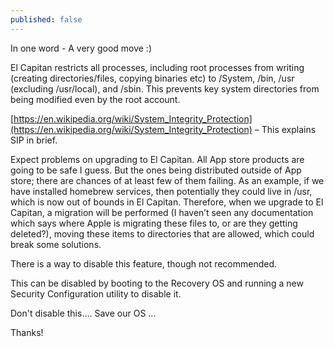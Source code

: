 ```yaml
---
published: false
---
```



In one word - A very good move :)

El Capitan restricts all processes, including root processes from writing (creating directories/files, copying binaries etc) to /System, /bin, /usr (excluding /usr/local), and /sbin. This prevents key system directories from being modified even by the root account. 

[https://en.wikipedia.org/wiki/System_Integrity_Protection](https://en.wikipedia.org/wiki/System_Integrity_Protection) – This explains SIP in brief. 

Expect problems on upgrading to El Capitan. All App store products are going to be safe I guess. But the ones being distributed outside of App store; there are chances of at least few of them failing. As an example, if we have installed homebrew services, then potentially they could live in /usr, which is now out of bounds in El Capitan. Therefore, when we upgrade to El Capitan, a migration will be performed (I haven’t seen any documentation which says where Apple is migrating these files to, or are they getting deleted?), moving these items to directories that are allowed, which could break some solutions.

There is a way to disable this feature, though not recommended.

This can be disabled by booting to the Recovery OS and running a new Security Configuration utility to disable it.

Don't disable this.... Save our OS ...

Thanks!